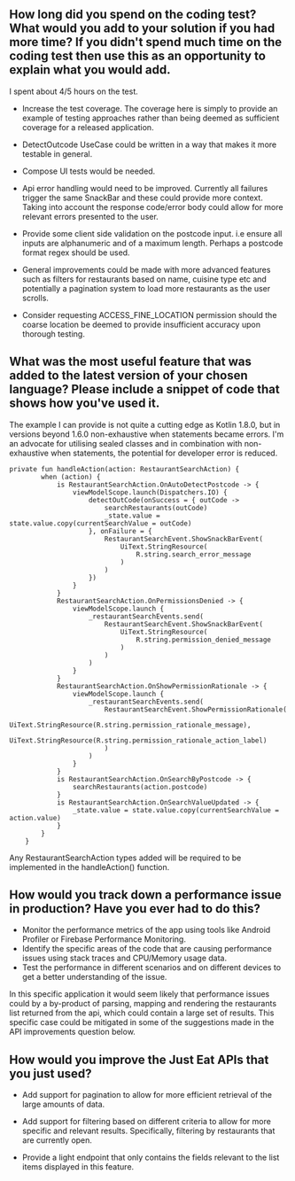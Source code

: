 ## How long did you spend on the coding test? What would you add to your solution if you had more time? If you didn't spend much time on the coding test then use this as an opportunity to explain what you would add.

I spent about 4/5 hours on the test. 

* Increase the test coverage. The coverage here is simply to provide an example of testing approaches rather
than being deemed as sufficient coverage for a released application.
* DetectOutcode UseCase could be written in a way that makes it more testable in general. 
* Compose UI tests would be needed.

* Api error handling would need to be improved. Currently all failures trigger
the same SnackBar and these could provide more context. Taking into account the response code/error body could
allow for more relevant errors presented to the user.

* Provide some client side validation on the postcode input. i.e ensure all
inputs are alphanumeric and of a maximum length. Perhaps a postcode format regex should be used.

* General improvements could be made with more advanced features such as filters for
restaurants based on name, cuisine type etc and potentially a pagination system to load more restaurants as
the user scrolls.

* Consider requesting ACCESS_FINE_LOCATION permission should the coarse location be deemed to provide insufficient accuracy upon thorough testing.

## What was the most useful feature that was added to the latest version of your chosen language? Please include a snippet of code that shows how you've used it.

The example I can provide is not quite a cutting edge as Kotlin 1.8.0, but in versions beyond 1.6.0
non-exhaustive when statements became errors. I'm an advocate for utilising sealed classes and
in combination with non-exhaustive when statements, the potential for developer error is reduced.

```
private fun handleAction(action: RestaurantSearchAction) {
        when (action) {
            is RestaurantSearchAction.OnAutoDetectPostcode -> {
                viewModelScope.launch(Dispatchers.IO) {
                    detectOutCode(onSuccess = { outCode ->
                        searchRestaurants(outCode)
                        _state.value = state.value.copy(currentSearchValue = outCode)
                    }, onFailure = {
                        RestaurantSearchEvent.ShowSnackBarEvent(
                            UiText.StringResource(
                                R.string.search_error_message
                            )
                        )
                    })
                }
            }
            RestaurantSearchAction.OnPermissionsDenied -> {
                viewModelScope.launch {
                    _restaurantSearchEvents.send(
                        RestaurantSearchEvent.ShowSnackBarEvent(
                            UiText.StringResource(
                                R.string.permission_denied_message
                            )
                        )
                    )
                }
            }
            RestaurantSearchAction.OnShowPermissionRationale -> {
                viewModelScope.launch {
                    _restaurantSearchEvents.send(
                        RestaurantSearchEvent.ShowPermissionRationale(
                            UiText.StringResource(R.string.permission_rationale_message),
                            UiText.StringResource(R.string.permission_rationale_action_label)
                        )
                    )
                }
            }
            is RestaurantSearchAction.OnSearchByPostcode -> {
                searchRestaurants(action.postcode)
            }
            is RestaurantSearchAction.OnSearchValueUpdated -> {
                _state.value = state.value.copy(currentSearchValue = action.value)
            }
        }
    }
```

Any RestaurantSearchAction types added will be required to be implemented in the handleAction()
function.

## How would you track down a performance issue in production? Have you ever had to do this?

* Monitor the performance metrics of the app using tools like Android Profiler or Firebase Performance
Monitoring.
* Identify the specific areas of the code that are causing performance issues using stack traces and
CPU/Memory usage data.
* Test the performance in different scenarios and on different devices to get a better understanding
of the issue.

In this specific application it would seem likely that performance issues could by a by-product of 
parsing, mapping and rendering the restaurants list returned from the api, which could contain a large set of results.
This specific case could be mitigated in some of the suggestions made in the API improvements question below.

## How would you improve the Just Eat APIs that you just used?

* Add support for pagination to allow for more efficient retrieval of the large amounts of data.

* Add support for filtering based on different criteria to allow for more specific and relevant
results. Specifically, filtering by restaurants that are currently open.

* Provide a light endpoint that only contains the fields relevant to the list items displayed in this
feature.